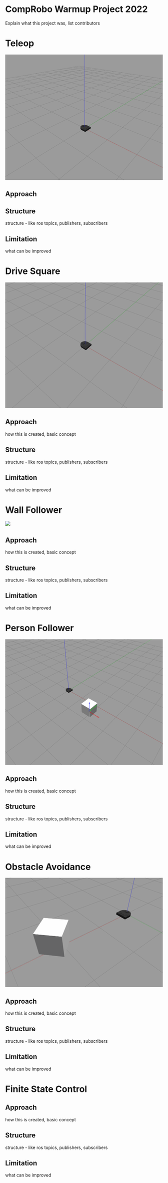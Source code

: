 # CompRobo Warmup Project 2022

Explain what this project was, list contributors

# Teleop

![](pictures/teleop_demo.gif)

## Approach


## Structure
structure - like ros topics, publishers, subscribers

## Limitation
what can be improved

# Drive Square

![](pictures/drive_square_demo.gif)

## Approach
how this is created, basic concept

## Structure
structure - like ros topics, publishers, subscribers

## Limitation
what can be improved

# Wall Follower

![](pictures/wall_follower_demo.gif)

## Approach
how this is created, basic concept

## Structure
structure - like ros topics, publishers, subscribers

## Limitation
what can be improved

# Person Follower

![](pictures/person_follower_demo.gif)

## Approach
how this is created, basic concept

## Structure
structure - like ros topics, publishers, subscribers

## Limitation
what can be improved

# Obstacle Avoidance

![](pictures/obstacle_avoidance_demo.gif)

## Approach
how this is created, basic concept

## Structure
structure - like ros topics, publishers, subscribers

## Limitation
what can be improved

# Finite State Control

## Approach
how this is created, basic concept

## Structure
structure - like ros topics, publishers, subscribers

## Limitation
what can be improved